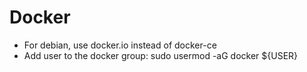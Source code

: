 # Docker
- For debian, use docker.io instead of docker-ce 
- Add user to the docker group: sudo usermod -aG docker ${USER}
